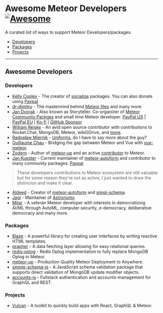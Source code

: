 # Awesome Meteor Developers [![Awesome](https://cdn.rawgit.com/sindresorhus/awesome/d7305f38d29fed78fa85652e3a63e154dd8e8829/media/badge.svg)](https://github.com/sindresorhus/awesome)

A curated list of ways to support Meteor Developers/packages.

- [Developers](#developers)
- [Packages](#packages)
- [Projects](#projects)    
- - -


## Awesome Developers

### Developers

* [Kelly Copley](https://www.patreon.com/user?u=4866588) - The creator of [socialize](https://atmospherejs.com/socialize) packages. You can also donate using [Paypal](https://www.paypal.me/copleykj).
* [dr-dimitru](https://www.patreon.com/dr_dimitru/overview) - The mastermind behind [Meteor files](https://github.com/VeliovGroup/Meteor-Files) and many more.
* [Jan Dvorak](https://www.subscribestar.com/storyteller) - Also known as Storyteller. Co-organizer of [Meteor Community Packges](https://github.com/Meteor-Community-Packages) and small time Meteor developer. [PayPal US](https://paypal.me/JanDvorak) | [PayPal EU](https://paypal.me/JDvorak) | [Ko-fi](https://ko-fi.com/storyteller) | [GitHub Sponsor](https://github.com/sponsors/StorytellerCZ)
* [William Reiske](https://github.com/sponsors/wreiske) - An avid open source contributor with contributions to Rocket.Chat, MongoDB, Meteor, wikiGDrive, and [more](https://github.com/search?q=is%3Apr+author%3Awreiske).
* [Radosław Miernik](https://github.com/sponsors/radekmie) - [Uniforms](https://github.com/vazco/uniforms), do I have to say more about the guy?
* [Guillaume Chau](https://github.com/sponsors/Akryum) - Bridging the gap between Meteor and Vue with [vue-meteor](https://github.com/meteor-vue/vue-meteor).
* [Zodern](https://github.com/sponsors/zodern) - Author of [meteor-up](https://github.com/zodern/meteor-up) and an active [contributor](https://github.com/search?q=repo%3Ameteor%2Fmeteor+author%3Azodern&type=Issues&ref=advsearch&l=&l=) to Meteor.
* [Jan Kuester](https://github.com/jankapunkt) - Current maintainer of [meteor-autoform](https://github.com/Meteor-Community-Packages/meteor-autoform) and contributor to many community packages. [Paypal](https://www.paypal.com/paypalme/kuesterjan)

>These developers contributions to Meteor ecosystem are still valuable but for some reason they're not as active, I just wanted to draw the distincion and make it clear.  

* [Aldeed](https://github.com/sponsors/aldeed) - Creator of [meteor-autoform](https://github.com/Meteor-Community-Packages/meteor-autoform) and [simpl-schema](https://github.com/aldeed/simpl-schema).
* [Jagi](https://www.patreon.com/jagi/overview) - Maintainer of [Astronomy](https://atmospherejs.com/jagi/astronomy). 
* [Mitar](https://github.com/sponsors/mitar) - A veteran Meteor developer with interests in democratizing AI/ML through AutoML, computer security, e-democracy, deliberative democracy and many more.

### Packages

* [Blaze](https://opencollective.com/blaze) - A powerful library for creating user interfaces by writing reactive HTML templates.
* [grapher](https://opencollective.com/grapher) - A data fetching layer allowing for easy relational queries.
* [redis-oplog](https://opencollective.com/redis-oplog) - Redis Oplog implementation to fully replace MongoDB Oplog in Meteor.
* [meteor-up](https://opencollective.com/meteor-up) - Production Quality Meteor Deployment to Anywhere.
* [simple-schema-js](https://opencollective.com/simple-schema-js) - A JavaScript schema validation package that supports direct validation of MongoDB update modifier objects.
* [accounts-js](https://opencollective.com/accounts-js) - Fullstack authentication and accounts-management for GraphQL and REST.


### Projects

* [Vulcan](https://opencollective.com/vulcan) - A toolkit to quickly build apps with React, GraphQL & Meteor.
